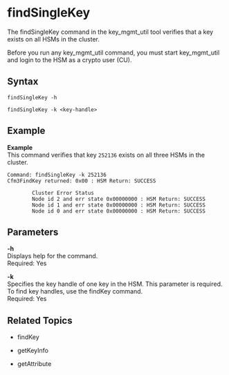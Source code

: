 # findSingleKey<a name="key_mgmt_util-findSingleKey"></a>

The findSingleKey command in the key\_mgmt\_util tool verifies that a key exists on all HSMs in the cluster\.

Before you run any key\_mgmt\_util command, you must start key\_mgmt\_util and login to the HSM as a crypto user \(CU\)\. 

## Syntax<a name="findSingleKey-syntax"></a>

```
findSingleKey -h

findSingleKey -k <key-handle>
```

## Example<a name="findSingleKey-examples"></a>

**Example**  
This command verifies that key `252136` exists on all three HSMs in the cluster\.  

```
Command: findSingleKey -k 252136
Cfm3FindKey returned: 0x00 : HSM Return: SUCCESS

        Cluster Error Status
        Node id 2 and err state 0x00000000 : HSM Return: SUCCESS
        Node id 1 and err state 0x00000000 : HSM Return: SUCCESS
        Node id 0 and err state 0x00000000 : HSM Return: SUCCESS
```

## Parameters<a name="findSingleKey-parameters"></a>

**\-h**  
Displays help for the command\.   
Required: Yes

**\-k**  
Specifies the key handle of one key in the HSM\. This parameter is required\.   
To find key handles, use the findKey command\.  
Required: Yes

## Related Topics<a name="findSingleKey-seealso"></a>

+ findKey

+ getKeyInfo

+ getAttribute